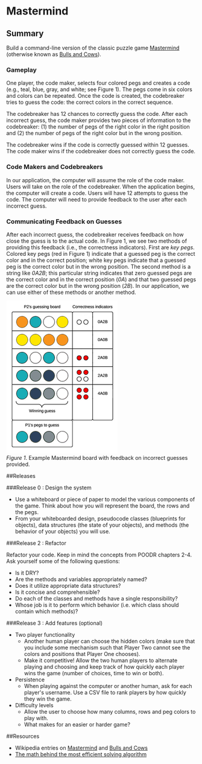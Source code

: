 # Mastermind

## Summary
Build a command-line version of the classic puzzle game [Mastermind](https://en.wikipedia.org/wiki/Mastermind_(board_game)) (otherwise known as [Bulls and Cows](https://en.wikipedia.org/wiki/Bulls_and_cows)).


### Gameplay
One player, the code maker, selects four colored pegs and creates a code (e.g., teal, blue, gray, and white; see Figure 1).  The pegs come in six colors and colors can be repeated.  Once the code is created, the codebreaker tries to guess the code:  the correct colors in the correct sequence.

The codebreaker has 12 chances to correctly guess the code.  After each incorrect guess, the code maker provides two pieces of information to the codebreaker:  (1) the number of pegs of the right color in the right position and (2) the number of pegs of the right color but in the wrong position.

The codebreaker wins if the code is correctly guessed within 12 guesses.  The code maker wins if the codebreaker does not correctly guess the code.


### Code Makers and Codebreakers
In our application, the computer will assume the role of the code maker.  Users will take on the role of the codebreaker.  When the application begins, the computer will create a code.  Users will have 12 attempts to guess the code.  The computer will need to provide feedback to the user after each incorrect guess.


### Communicating Feedback on Guesses
After each incorrect guess, the codebreaker receives feedback on how close the guess is to the actual code.  In Figure 1, we see two methods of providing this feedback (i.e., the correctness indicators).  First are *key pegs*.  Colored key pegs (red in Figure 1) indicate that a guessed peg is the correct color and in the correct position; white key pegs indicate that a guessed peg is the correct color but in the wrong position.  The second method is a string like *0A2B*; this particular string indicates that zero guessed pegs are the correct color and in the correct position (*0A*) and that two guessed pegs are the correct color but in the wrong position (*2B*). In our application, we can use either of these methods or another method.

![Mastermind Board Example](readme-assets/mastermind_example.jpg "Mastermind Board Example")  
*Figure 1*.  Example Mastermind board with feedback on incorrect guesses provided.

##Releases

###Release 0 : Design the system

- Use a whiteboard or piece of paper to model the various components of the game. Think about how you will represent the board, the rows and the pegs.
- From your whiteboarded design, pseudocode classes (blueprints for objects), data structures (the state of your objects), and methods (the behavior of your objects) you will use.


###Release 2 :  Refactor

Refactor your code. Keep in mind the concepts from POODR chapters 2-4. Ask yourself some of the following questions:

- Is it DRY?
- Are the methods and variables appropriately named?
- Does it utilize appropriate data structures?
- Is it concise and comprehensible?
- Do each of the classes and methods have a single responsibility?
- Whose job is it  to perform which behavior (i.e. which class should contain which methods)?

###Release 3 : Add features (optional)

- Two player functionality
  - Another human player can choose the hidden colors (make sure that you include some mechanism such that Player Two cannot see the colors and positions that Player One chooses).
  - Make it competitive! Allow the two human players to alternate playing and choosing and keep track of how quickly each player wins the game (number of choices, time to win or both).
- Persistence
  - When playing against the computer or another human, ask for each player's username. Use a CSV file to rank players by how quickly they win the game.
- Difficulty levels
  - Allow the user to choose how many columns, rows and peg colors to play with.
  - What makes for an easier or harder game?

##Resources
* Wikipedia entries on [Mastermind](https://en.wikipedia.org/wiki/Mastermind_(board_game)) and [Bulls and Cows](https://en.wikipedia.org/wiki/Bulls_and_cows)
* [The math behind the most efficient solving algorithm](http://mathworld.wolfram.com/Mastermind.html)
